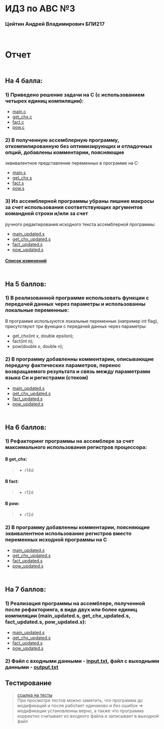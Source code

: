 # ИДЗ по АВС №3
### Цейтин Андрей Владимирович БПИ217
# <br> Отчет
## <br> На 4 балла:
### 1) Приведено решение задачи на C (с использованием четырех единиц компиляции):
* [main.c](https://github.com/CehhGhost/ABC3/blob/main/C%20code/main.c)
* [get_chx.c](https://github.com/CehhGhost/ABC3/blob/main/C%20code/get_chx.c)
* [fact.c](https://github.com/CehhGhost/ABC3/blob/main/C%20code/fact.c)
* [pow.c](https://github.com/CehhGhost/ABC3/blob/main/C%20code/pow.c)
### 2)  В полученную ассемблерную программу, откомпилированную без оптимизирующих и отладочных опций, добавлены комментарии, поясняющие
эквивалентное представление переменных в программе на C:
* [main.s](https://github.com/CehhGhost/ABC3/blob/main/Assembled/main.s)
* [get_chx.s](https://github.com/CehhGhost/ABC3/blob/main/Assembled/get_chx.s)
* [fact.s](https://github.com/CehhGhost/ABC3/blob/main/Assembled/fact.s)
* [pow.s](https://github.com/CehhGhost/ABC3/blob/main/Assembled/pow.s)
### 3) Из ассемблерной программы убраны лишние макросы за счет использования соответствующих аргументов командной строки и/или за счет
ручного редактирования исходного текста ассемблерной программы:
* [main_updated.s](https://github.com/CehhGhost/ABC3/blob/main/Assembled_updated/main_updated.s)
* [get_chx_updated.s](https://github.com/CehhGhost/ABC3/blob/main/Assembled_updated/get_chx_updated.s)
* [fact_updated.s](https://github.com/CehhGhost/ABC3/blob/main/Assembled_updated/fact_updated.s)
* [pow_updated.s](https://github.com/CehhGhost/ABC3/blob/main/Assembled_updated/pow_updated.s)
#### [Список изменений](https://github.com/CehhGhost/ABC3/blob/main/Assembled_updated/Changes.md)
## <br> На 5 баллов:
### 1) В реализованной программе использовать функции с передачей данных через параметры и использованны локальные переменные:
В программе используются локальные переменные (например int flag), присутствуют три функции с передачей данных через параметры:
* get_chx(int x, double epsilon);
* fact(int n);
* pow(double x, double n);
### 2) В программу добавленны комментарии, описывающие передачу фактических параметров, перенос возвращаемого результата и связь между параметрами языка Си и регистрами (стеком)
* [main_updated.s](https://github.com/CehhGhost/ABC3/blob/main/Assembled_updated/main_updated.s)
* [get_chx_updated.s](https://github.com/CehhGhost/ABC3/blob/main/Assembled_updated/get_chx_updated.s)
* [fact_updated.s](https://github.com/CehhGhost/ABC3/blob/main/Assembled_updated/fact_updated.s)
* [pow_updated.s](https://github.com/CehhGhost/ABC3/blob/main/Assembled_updated/pow_updated.s)
## <br> На 6 баллов:
### 1) Рефакторинг программы на ассемблере за счет максимального использования регистров процессора:
#### В get_chx:
> * r14d
#### В fact:
> * r12d
#### В pow:
> * r12d
### 2) В программу добавленны комментарии, поясняющие эквивалентное использование регистров вместо переменных исходной программы на C
* [main_updated.s](https://github.com/CehhGhost/ABC3/blob/main/Assembled_updated/main_updated.s)
* [get_chx_updated.s](https://github.com/CehhGhost/ABC3/blob/main/Assembled_updated/get_chx_updated.s)
* [fact_updated.s](https://github.com/CehhGhost/ABC3/blob/main/Assembled_updated/fact_updated.s)
* [pow_updated.s](https://github.com/CehhGhost/ABC3/blob/main/Assembled_updated/pow_updated.s)
## <br> На 7 баллов:
### 1) Реализация программы на ассемблере, полученной после рефакторинга, в виде двух или более единиц компиляции (main_updated.s, get_chx_updated.s, fact_updated.s, pow_updated.s):
* [main_updated.s](https://github.com/CehhGhost/ABC3/blob/main/Assembled_updated/main_updated.s)
* [get_chx_updated.s](https://github.com/CehhGhost/ABC3/blob/main/Assembled_updated/get_chx_updated.s)
* [fact_updated.s](https://github.com/CehhGhost/ABC3/blob/main/Assembled_updated/fact_updated.s)
* [pow_updated.s](https://github.com/CehhGhost/ABC3/blob/main/Assembled_updated/pow_updated.s)
### 2) Файл с входными данными - [input.txt](https://github.com/CehhGhost/ABC3/blob/main/Assembled_updated/input.txt), файл с выходными данными - [output.txt](https://github.com/CehhGhost/ABC3/blob/main/Assembled_updated/output.txt)
## Тестирование
> [ссылка на тесты](https://github.com/CehhGhost/ABC2/blob/main/tests.md)
> <br> При просмотре тестов можно заметить, что программа до модификаций и после работает одинаково и без ошибок => модификации установленны верно, а также что программа корректно считывает из входного файла и записывает в выходной файл
